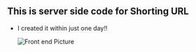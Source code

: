 ## This is server side code for Shorting URL
- I created it within just one day!!

  ![Front end Picture](https://i.ibb.co/2g36Lkf/shortURL.png)
